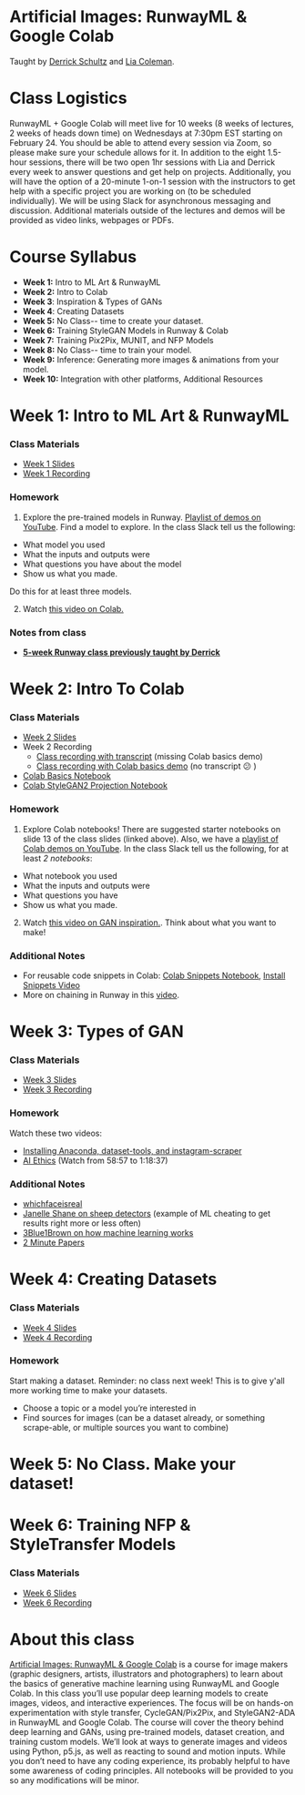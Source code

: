 # Artificial Images: RunwayML & Google Colab
Taught by [Derrick Schultz](https://twitter.com/dvsch?lang=en) and [Lia Coleman](https://twitter.com/Lialialiacole).

# Class Logistics
RunwayML + Google Colab will meet live for 10 weeks (8 weeks of lectures, 2 weeks of heads down time) on Wednesdays at 7:30pm EST starting on February 24. You should be able to attend every session via Zoom, so please make sure your schedule allows for it. In addition to the eight 1.5-hour sessions, there will be two open 1hr sessions with Lia and Derrick every week to answer questions and get help on projects. Additionally, you will have the option of a 20-minute 1-on-1 session with the instructors to get help with a specific project you are working on (to be scheduled individually). We will be using Slack for asynchronous messaging and discussion. Additional materials outside of the lectures and demos will be provided as video links, webpages or PDFs.

# Course Syllabus
- **Week 1:** Intro to ML Art & RunwayML
- **Week 2:** Intro to Colab
- **Week 3**: Inspiration & Types of GANs
- **Week 4**: Creating Datasets
- **Week 5:** No Class-- time to create your dataset.
- **Week 6:** Training StyleGAN Models in Runway & Colab
- **Week 7:** Training Pix2Pix, MUNIT, and NFP Models
- **Week 8:** No Class-- time to train your model.
- **Week 9:** Inference: Generating more images & animations from your model.
- **Week 10:** Integration with other platforms, Additional Resources

# Week 1: Intro to ML Art & RunwayML
### Class Materials
- [Week 1 Slides](https://docs.google.com/presentation/d/1p7LXroWJISxtFA3yX8rwu_PomC7kSeEj3Ggc1U7-E-0/edit?usp=sharing)
- [Week 1 Recording](https://youtu.be/D9n1G0NQhAM)

### Homework
1. Explore the pre-trained models in Runway. [Playlist of demos on YouTube](https://www.youtube.com/playlist?list=PLWuCzxqIpJs8OOUUePUNVCHrCGDoKTtyn). Find a model to explore. In the class Slack tell us the following:
- What model you used
- What the inputs and outputs were
- What questions you have about the model
- Show us what you made.

Do this for at least three models.

2. Watch [this video on Colab.](https://www.youtube.com/watch?v=b7s-NKmOEpQ&feature=youtu.be&ab_channel=ArtificialImages)

### Notes from class
- [**5-week Runway class previously taught by Derrick**](https://www.youtube.com/playlist?list=PLWuCzxqIpJs-UUGxN8T0a4DKhbXqClk1t)

# Week 2: Intro To Colab
### Class Materials
- [Week 2 Slides](https://docs.google.com/presentation/d/1x4uuTzMLz8ZioevpfIzNY6W0p-_Q-ejw1eRKhpvV53c/edit?usp=sharing)
- Week 2 Recording
  - [Class recording with transcript](https://youtu.be/V4omIsvPzco) (missing Colab basics demo)
  - [Class recording with Colab basics demo](https://youtu.be/noifK5WkDKw) (no transcript 😕 )
- [Colab Basics Notebook](https://github.com/dvschultz/Make-ML-Art-with-Google-Colab/blob/master/Intro_to_Colab.ipynb)
- [Colab StyleGAN2 Projection Notebook](https://colab.research.google.com/drive/19p2MW3nhkKG5aPD8sEVRhHh8zJyL7Ymj?usp=sharing)

### Homework
1. Explore Colab notebooks! There are suggested starter notebooks on slide 13 of the class slides (linked above). Also, we have a [playlist of Colab demos on YouTube](https://www.youtube.com/playlist?list=PLWuCzxqIpJs9aFmKVP2I9_Y_23BcGk8ZE). In the class Slack tell us the following, for at least *2 notebooks*:
- What notebook you used
- What the inputs and outputs were
- What questions you have
- Show us what you made.

2. Watch [this video on GAN inspiration.](https://youtu.be/HNwXrHiHW7Q). Think about what you want to make!

### Additional Notes
- For reusable code snippets in Colab: [Colab Snippets Notebook](https://github.com/dvschultz/Make-ML-Art-with-Google-Colab/blob/master/Snippets.ipynb), [Install Snippets Video](https://www.youtube.com/watch?v=rcXrH8euKNA)
- More on chaining in Runway in this [video](https://www.youtube.com/watch?v=sEZ4Y_tVxm0).

# Week 3: Types of GAN
### Class Materials
- [Week 3 Slides](https://docs.google.com/presentation/d/1Ul0f7mGeqvOZgzbSBHx1IL2mBnORQ1VXOeZsYV_R98A/edit?usp=sharing)
- [Week 3 Recording](https://youtu.be/NXzX7fn3_Rg)

### Homework
Watch these two videos:
- [Installing Anaconda, dataset-tools, and instagram-scraper](https://www.youtube.com/watch?v=2zgki1oeRkg)
- [AI Ethics](https://youtu.be/tYVeEssDWFM?t=3534) (Watch from 58:57 to 1:18:37)

### Additional Notes
- [whichfaceisreal](https://www.whichfaceisreal.com/)
- [Janelle Shane on sheep detectors](https://www.janelleshane.com/aiweirdness/do-neural-nets-dream-of-electric-sheep) (example of ML cheating to get results right more or less often)
- [3Blue1Brown on how machine learning works](https://www.youtube.com/watch?v=aircAruvnKk&ab_channel=3Blue1Brown)
- [2 Minute Papers](https://www.youtube.com/channel/UCbfYPyITQ-7l4upoX8nvctg)


# Week 4: Creating Datasets
### Class Materials
- [Week 4 Slides](https://docs.google.com/presentation/d/1MAdJMhVEGKEehstFEwG4FtGd9nTJ_EliV180G7yo23I/edit?usp=sharing)
- [Week 4 Recording](https://youtu.be/pFKoGDc282s)

### Homework
Start making a dataset. Reminder: no class next week! This is to give y'all more working time to make your datasets.
- Choose a topic or a model you’re interested in
- Find sources for images (can be a dataset already, or something scrape-able, or multiple sources you want to combine)

# Week 5: No Class. Make your dataset!

# Week 6: Training NFP & StyleTransfer Models
### Class Materials
- [Week 6 Slides](https://docs.google.com/presentation/d/1CvUk5ue2gYuCJ2tuMnscg5RSBTSSrcf8e60WrAPp9jI/edit?usp=sharing)
- [Week 6 Recording](https://youtu.be/V9Mp5FGInK8)


# About this class
[Artificial Images: RunwayML & Google Colab](https://www.bustbright.com/product/runwayml-google-colab-course-starting-february-24th-2021/317) is a course for image makers (graphic designers, artists, illustrators and photographers) to learn about the basics of generative machine learning using RunwayML and Google Colab.
In this class you’ll use popular deep learning models to create images, videos, and interactive experiences. The focus will be on hands-on experimentation with style transfer, CycleGAN/Pix2Pix, and StyleGAN2-ADA in RunwayML and Google Colab. The course will cover the theory behind deep learning and GANs, using pre-trained models, dataset creation, and training custom models. We’ll look at ways to generate images and videos using Python, p5.js, as well as reacting to sound and motion inputs. While you don’t need to have any coding experience, its probably helpful to have some awareness of coding principles. All notebooks will be provided to you so any modifications will be minor.

